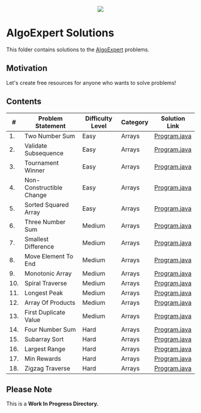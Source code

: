 <p align="center">
  <img src="https://raw.githubusercontent.com/alpha037/Data-Structures-and-Algorithms/main/AlgoExSolutions/img/algoexpert.png">
</p>

# AlgoExpert Solutions

This folder contains solutions to the [AlgoExpert](https://algoexpert.io) problems.

## Motivation

Let's create free resources for anyone who wants to solve problems!

## Contents

| \#  | Problem Statement        | Difficulty Level | Category | Solution Link                                            |
| --- | ------------------------ | ---------------- | -------- | -------------------------------------------------------- |
| 1.  | Two Number Sum           | Easy             | Arrays   | [Program.java](Easy/TwoNumberSum/Program.java)           |
| 2.  | Validate Subsequence     | Easy             | Arrays   | [Program.java](Easy/ValidateSubSequence/Program.java)    |
| 3.  | Tournament Winner        | Easy             | Arrays   | [Program.java](Easy/TournamentWinner/Program.java)       |
| 4.  | Non-Constructible Change | Easy             | Arrays   | [Program.java](Easy/NonConstructibleChange/Program.java) |
| 5.  | Sorted Squared Array     | Easy             | Arrays   | [Program.java](Easy/SortedSquaredArray/Program.java)     |
| 6.  | Three Number Sum         | Medium           | Arrays   | [Program.java](Medium/ThreeNumberSum/Program.java)       |
| 7.  | Smallest Difference      | Medium           | Arrays   | [Program.java](Medium/SmallestDifference/Program.java)   |
| 8.  | Move Element To End      | Medium           | Arrays   | [Program.java](Medium/MoveElementToEnd/Program.java)     |
| 9.  | Monotonic Array          | Medium           | Arrays   | [Program.java](Medium/MonotonicArray/Program.java)       |
| 10. | Spiral Traverse          | Medium           | Arrays   | [Program.java](Medium/SpiralTraverse/Program.java)       |
| 11. | Longest Peak             | Medium           | Arrays   | [Program.java](Medium/LongestPeak/Program.java)          |
| 12. | Array Of Products        | Medium           | Arrays   | [Program.java](Medium/ArrayofProducts/Program.java)      |
| 13. | First Duplicate Value    | Medium           | Arrays   | [Program.java](Medium/FirstDuplicateValue/Program.java)  |
| 14. | Four Number Sum          | Hard             | Arrays   | [Program.java](Hard/FourNumberSum/Program.java)          |
| 15. | Subarray Sort            | Hard             | Arrays   | [Program.java](Hard/SubarraySort/Program.java)           |
| 16. | Largest Range            | Hard             | Arrays   | [Program.java](Hard/LargestRange/Program.java)           |
| 17. | Min Rewards              | Hard             | Arrays   | [Program.java](Hard/MinRewards/Program.java)             |
| 18. | Zigzag Traverse          | Hard             | Arrays   | [Program.java](Hard/ZigzagTraverse/Program.java)         |

## Please Note

This is a **Work In Progress Directory.** <br/>
